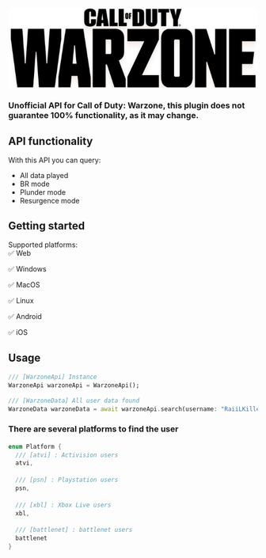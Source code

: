 ![](https://github.com/DomingoMG/WarzoneApi/blob/main/assets/warzone_logo.png?raw=true)

### Unofficial API for Call of Duty: Warzone, this plugin does not guarantee 100% functionality, as it may change.

## API functionality
With this API you can query:
- All data played
- BR mode
- Plunder mode
- Resurgence mode

## Getting started
Supported platforms:  
  ✅ Web
  
  ✅ Windows
  
  ✅ MacOS
  
  ✅ Linux
  
  ✅ Android
  
  ✅ iOS

## Usage

```dart
/// [WarzoneApi] Instance
WarzoneApi warzoneApi = WarzoneApi();
```

```dart
/// [WarzoneData] All user data found
WarzoneData warzoneData = await warzoneApi.search(username: "RaiiLKilleR#8661004", platform: Platform.atvi);
```


### There are several platforms to find the user
```dart
enum Platform {
  /// [atvi] : Activision users
  atvi,

  /// [psn] : Playstation users
  psn,
  
  /// [xbl] : Xbox Live users
  xbl, 

  /// [battlenet] : battlenet users
  battlenet 
}
```
